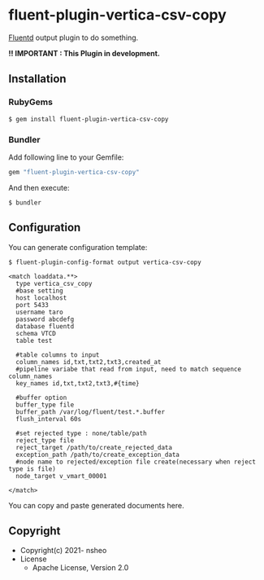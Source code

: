 # fluent-plugin-vertica-csv-copy

[Fluentd](https://fluentd.org/) output plugin to do something.

**!! IMPORTANT : This Plugin in development.** 

## Installation

### RubyGems

```
$ gem install fluent-plugin-vertica-csv-copy
```

### Bundler

Add following line to your Gemfile:

```ruby
gem "fluent-plugin-vertica-csv-copy"
```

And then execute:

```
$ bundler
```

## Configuration

You can generate configuration template:

```
$ fluent-plugin-config-format output vertica-csv-copy
```

```
<match loaddata.**>
  type vertica_csv_copy
  #base setting
  host localhost
  port 5433
  username taro
  password abcdefg
  database fluentd
  schema VTCD
  table test
  
  #table columns to input
  column_names id,txt,txt2,txt3,created_at
  #pipeline variabe that read from input, need to match sequence column_names 
  key_names id,txt,txt2,txt3,#{time}
  
  #buffer option
  buffer_type file
  buffer_path /var/log/fluent/test.*.buffer
  flush_interval 60s
  
  #set rejected type : none/table/path
  reject_type file
  reject_target /path/to/create_rejected_data
  exception_path /path/to/create_exception_data
  #node name to rejected/exception file create(necessary when reject type is file)
  node_target v_vmart_00001
  
</match>
```

You can copy and paste generated documents here.

## Copyright

* Copyright(c) 2021- nsheo
* License
  * Apache License, Version 2.0
